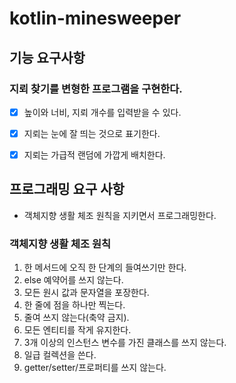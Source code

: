 # kotlin-minesweeper



## 기능 요구사항
### 지뢰 찾기를 변형한 프로그램을 구현한다.
-[x] 높이와 너비, 지뢰 개수를 입력받을 수 있다.
-[x] 지뢰는 눈에 잘 띄는 것으로 표기한다.
-[x] 지뢰는 가급적 랜덤에 가깝게 배치한다.






## 프로그래밍 요구 사항
- 객체지향 생활 체조 원칙을 지키면서 프로그래밍한다.

### 객체지향 생활 체조 원칙
1. 한 메서드에 오직 한 단계의 들여쓰기만 한다.
2. else 예약어를 쓰지 않는다.
3. 모든 원시 값과 문자열을 포장한다.
4. 한 줄에 점을 하나만 찍는다.
5. 줄여 쓰지 않는다(축약 금지).
6. 모든 엔티티를 작게 유지한다.
7. 3개 이상의 인스턴스 변수를 가진 클래스를 쓰지 않는다.
8. 일급 컬렉션을 쓴다.
9. getter/setter/프로퍼티를 쓰지 않는다.